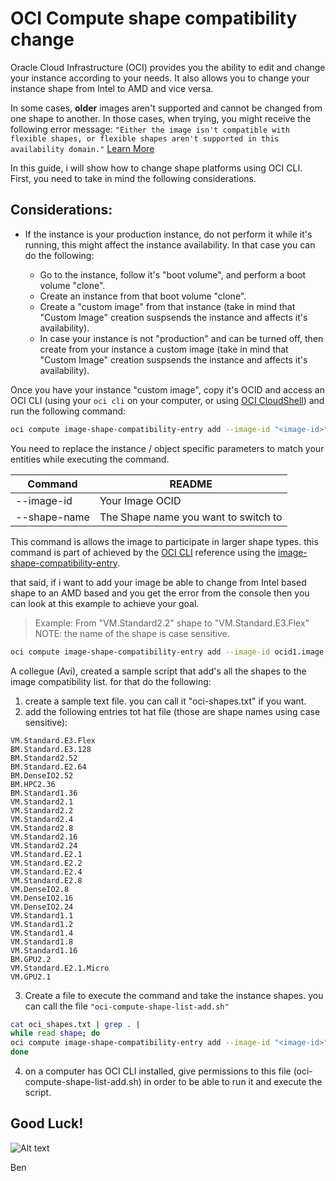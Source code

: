 # OCI Compute shape compatibility change

Oracle Cloud Infrastructure (OCI) provides you the ability to edit and change your instance according to your needs. 
It also allows you to change your instance shape from Intel to AMD and vice versa.

In some cases, **older** images aren't supported and cannot be changed from one shape to another.
In those cases, when trying, you might receive the following error message:
`"Either the image isn't compatible with flexible shapes, or flexible shapes aren't supported in this availability domain."` [Learn More](https://www.npmjs.org/browse/keyword/markdown-it-plugin)


In this guide, i will show how to change shape platforms using OCI CLI.
First, you need to take in mind the following considerations.

## Considerations:
- If the instance is your production instance, do not perform it while it's running, this might affect the instance availability. In that case you can do the following:
  * Go to the instance, follow it's "boot volume", and perform a boot volume "clone".
  * Create an instance from that boot volume "clone".
  * Create a "custom image" from that instance (take in mind that "Custom Image" creation suspsends the 
  instance and affects it's availability).


  - In case your instance is not "production" and can be turned off, then create from your instance a custom image (take in mind that "Custom Image" creation suspsends the 
  instance and affects it's availability).

Once you have your instance "custom image", copy it's OCID and access an OCI CLI (using your `oci cli` on your computer, or using [OCI CloudShell]) and run the following command:

```sh
oci compute image-shape-compatibility-entry add --image-id "<image-id>" --shape-name "$shape"
```

You need to replace the instance / object specific parameters to match your entities while executing the command.

| Command | README |
| ------ | ------ |
| --image-id | Your Image OCID |
| --shape-name | The Shape name you want to switch to |


This command is allows the image to participate in larger shape types. this command is part of achieved by the [OCI CLI] reference using the [image-shape-compatibility-entry].

that said, if i want to add your image be able to change from Intel based shape to an AMD based and you get the error from the console then you can look at this example to achieve your goal.

 
 
> Example:
>  From "VM.Standard2.2" shape to "VM.Standard.E3.Flex"&nbsp;
&nbsp;
> NOTE: the name of the shape is case sensitive.
```sh
oci compute image-shape-compatibility-entry add --image-id ocid1.image.oc1.eu-frankfurt-1.aaaabc543677.hellow0rldh3rewearegenerating50metextforexamples1234556 --shape-name VM.Standard.E3.Flex
```

A collegue (Avi), created a sample script that add's all the shapes to the image compatibility list.
for that do the following:
1. create a sample text file. you can call it "oci-shapes.txt" if you want.
2. add the following entries tot hat file (those are shape names using case sensitive):
```
VM.Standard.E3.Flex
BM.Standard.E3.128
BM.Standard2.52
BM.Standard.E2.64
BM.DenseIO2.52
BM.HPC2.36
BM.Standard1.36
VM.Standard2.1
VM.Standard2.2
VM.Standard2.4
VM.Standard2.8
VM.Standard2.16
VM.Standard2.24
VM.Standard.E2.1
VM.Standard.E2.2
VM.Standard.E2.4
VM.Standard.E2.8
VM.DenseIO2.8
VM.DenseIO2.16
VM.DenseIO2.24
VM.Standard1.1
VM.Standard1.2
VM.Standard1.4
VM.Standard1.8
VM.Standard1.16
BM.GPU2.2
VM.Standard.E2.1.Micro
VM.GPU2.1
```




3. Create a file to execute the command and take the instance shapes. you can call the file `"oci-compute-shape-list-add.sh"`

```sh
cat oci_shapes.txt | grep . |
while read shape; do
oci compute image-shape-compatibility-entry add --image-id "<image-id>" --shape-name "$shape"
done
```
4. on a computer has OCI CLI installed, give permissions to this file (oci-compute-shape-list-add.sh) in order to be able to run it and execute the script.


[//]: # (Links reference)


   [OCI CLI]: <https://docs.oracle.com/en-us/iaas/Content/API/Concepts/cliconcepts.htm>
   [image-shape-compatibility-entry]: <https://docs.oracle.com/en-us/iaas/tools/oci-cli/2.21.0/oci_cli_docs/cmdref/compute/image-shape-compatibility-entry.html>
   [OCI CloudShell]: <https://ocikb.com/oci-cli>




**Good Luck!**
----

![Alt text][id]

[id]: https://octodex.github.com/images/daftpunktocat-thomas.gif  "Stay Creative"



Ben
